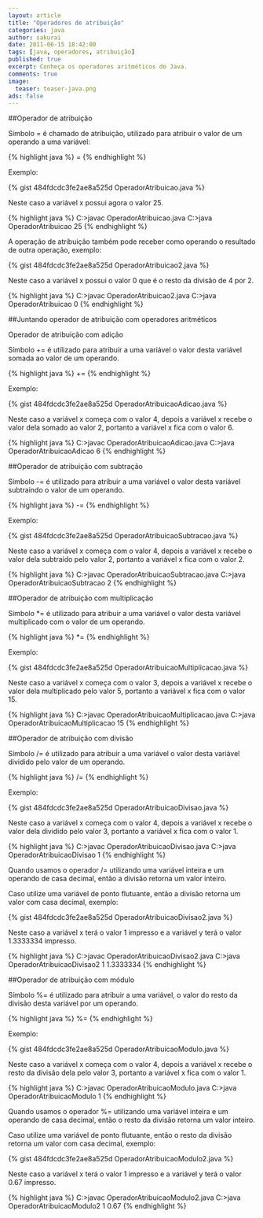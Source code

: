 ```yaml
---
layout: article
title: "Operadores de atribuição"
categories: java
author: sakurai
date: 2011-06-15 18:42:00
tags: [java, operadores, atribuição]
published: true
excerpt: Conheça os operadores aritméticos do Java.
comments: true
image:
  teaser: teaser-java.png
ads: false
---
```


##Operador de atribuição

Símbolo = é chamado de atribuição, utilizado para atribuir o valor de um operando a uma variável:

{% highlight java %}
<operando1> = <operando2>
{% endhighlight %}

Exemplo:

{% gist 484fdcdc3fe2ae8a525d OperadorAtribuicao.java %}

Neste caso a variável x possui agora o valor 25.

{% highlight java %}
C:\>javac OperadorAtribuicao.java
C:\>java OperadorAtribuicao
25
{% endhighlight %}

A operação de atribuição também pode receber como operando o resultado de outra operação, exemplo:

{% gist 484fdcdc3fe2ae8a525d OperadorAtribuicao2.java %}

Neste caso a variável x possui o valor 0 que é o resto da divisão de 4 por 2.

{% highlight java %}
C:\>javac OperadorAtribuicao2.java
C:\>java OperadorAtribuicao
0
{% endhighlight %}

##Juntando operador de atribuição com operadores aritméticos

Operador de atribuição com adição

Símbolo += é utilizado para atribuir a uma variável o valor desta variável somada ao valor de um operando.

{% highlight java %}
<operando1> += <operando2>
{% endhighlight %}

Exemplo:

{% gist 484fdcdc3fe2ae8a525d OperadorAtribuicaoAdicao.java %}

Neste caso a variável x começa com o valor 4, depois a variável x recebe o valor dela somado ao valor 2, portanto a variável x fica com o valor 6.

{% highlight java %}
C:\>javac OperadorAtribuicaoAdicao.java
C:\>java OperadorAtribuicaoAdicao
6
{% endhighlight %}

##Operador de atribuição com subtração

Símbolo -= é utilizado para atribuir a uma variável o valor desta variável subtraindo o valor de um operando.

{% highlight java %}
<operando1> -= <operando2>
{% endhighlight %}

Exemplo:

{% gist 484fdcdc3fe2ae8a525d OperadorAtribuicaoSubtracao.java %}

Neste caso a variável x começa com o valor 4, depois a variável x recebe o valor dela subtraído pelo valor 2, portanto a variável x fica com o valor 2.

{% highlight java %}
C:\>javac OperadorAtribuicaoSubtracao.java
C:\>java OperadorAtribuicaoSubtracao
2
{% endhighlight %}

##Operador de atribuição com multiplicação

Símbolo \*= é utilizado para atribuir a uma variável o valor desta variável multiplicado com o valor de um operando.

{% highlight java %}
<operando1> *= <operando2>
{% endhighlight %}

Exemplo:

{% gist 484fdcdc3fe2ae8a525d OperadorAtribuicaoMultiplicacao.java %}

Neste caso a variável x começa com o valor 3, depois a variável x recebe o valor dela multiplicado pelo valor 5, portanto a variável x fica com o valor 15.

{% highlight java %}
C:\>javac OperadorAtribuicaoMultiplicacao.java
C:\>java OperadorAtribuicaoMultiplicacao
15
{% endhighlight %}

##Operador de atribuição com divisão

Símbolo /= é utilizado para atribuir a uma variável o valor desta variável dividido pelo valor de um operando.

{% highlight java %}
<operando1> /= <operando2>
{% endhighlight %}

Exemplo:

{% gist 484fdcdc3fe2ae8a525d OperadorAtribuicaoDivisao.java %}

Neste caso a variável x começa com o valor 4, depois a variável x recebe o valor dela dividido pelo valor 3, portanto a variável x fica com o valor 1.

{% highlight java %}
C:\>javac OperadorAtribuicaoDivisao.java
C:\>java OperadorAtribuicaoDivisao
1
{% endhighlight %}

Quando usamos o operador /= utilizando uma variável inteira e um operando de casa decimal, então a divisão retorna um valor inteiro.

Caso utilize uma variável de ponto flutuante, então a divisão retorna um valor com casa decimal, exemplo:

{% gist 484fdcdc3fe2ae8a525d OperadorAtribuicaoDivisao2.java %}

Neste caso a variável x terá o valor 1 impresso e a variável y terá o valor 1.3333334 impresso.

{% highlight java %}
C:\>javac OperadorAtribuicaoDivisao2.java
C:\>java OperadorAtribuicaoDivisao2
1
1.3333334
{% endhighlight %}

##Operador de atribuição com módulo

Símbolo %= é utilizado para atribuir a uma variável, o valor do resto da divisão desta variável por um operando.

{% highlight java %}
<operando1> %= <operando2>
{% endhighlight %}

Exemplo:

{% gist 484fdcdc3fe2ae8a525d OperadorAtribuicaoModulo.java %}

Neste caso a variável x começa com o valor 4, depois a variável x recebe o resto da divisão dela pelo valor 3, portanto a variável x fica com o valor 1.

{% highlight java %}
C:\>javac OperadorAtribuicaoModulo.java
C:\>java OperadorAtribuicaoModulo
1
{% endhighlight %}

Quando usamos o operador %= utilizando uma variável inteira e um operando de casa decimal, então o resto da divisão retorna um valor inteiro.

Caso utilize uma variável de ponto flutuante, então o resto da divisão retorna um valor com casa decimal, exemplo:

{% gist 484fdcdc3fe2ae8a525d OperadorAtribuicaoModulo2.java %}

Neste caso a variável x terá o valor 1 impresso e a variável y terá o valor 0.67 impresso.

{% highlight java %}
C:\>javac OperadorAtribuicaoModulo2.java
C:\>java OperadorAtribuicaoModulo2
1
0.67
{% endhighlight %}
